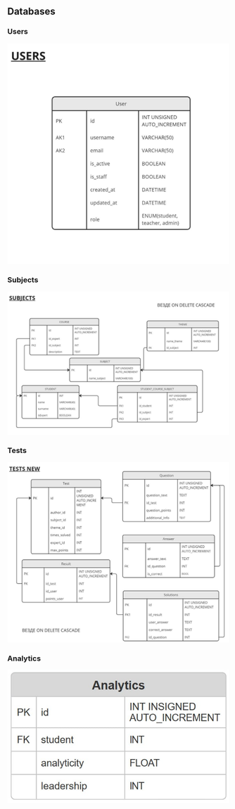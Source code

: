 ## Databases

### Users

![](.//img/er_diagram/users.png)

### Subjects

![](.//img/er_diagram/subjects.png)

### Tests

![](.//img/er_diagram/testNew.png)

### Analytics

![](.//img/er_diagram/analytics.png)
